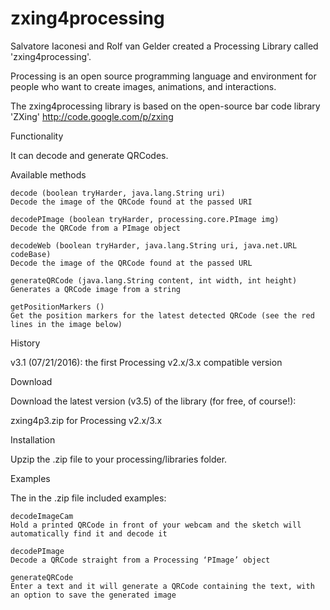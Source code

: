 # zxing4processing

Salvatore Iaconesi and Rolf van Gelder created a Processing Library called 'zxing4processing'.

Processing is an open source programming language and environment for people who want to create images, animations, and interactions.

The zxing4processing library is based on the open-source bar code library 'ZXing' http://code.google.com/p/zxing

Functionality

It can decode and generate QRCodes.

Available methods

    decode (boolean tryHarder, java.lang.String uri)
    Decode the image of the QRCode found at the passed URI

    decodePImage (boolean tryHarder, processing.core.PImage img)
    Decode the QRCode from a PImage object

    decodeWeb (boolean tryHarder, java.lang.String uri, java.net.URL codeBase)
    Decode the image of the QRCode found at the passed URL

    generateQRCode (java.lang.String content, int width, int height)
    Generates a QRCode image from a string

    getPositionMarkers ()
    Get the position markers for the latest detected QRCode (see the red lines in the image below)

History

v3.1 (07/21/2016): the first Processing v2.x/3.x compatible version

Download

Download the latest version (v3.5) of the library (for free, of course!):

zxing4p3.zip for Processing v2.x/3.x

Installation

Upzip the .zip file to your processing/libraries folder.

Examples

The in the .zip file included examples:

    decodeImageCam
    Hold a printed QRCode in front of your webcam and the sketch will automatically find it and decode it
    
    decodePImage
    Decode a QRCode straight from a Processing ‘PImage’ object
    
    generateQRCode
    Enter a text and it will generate a QRCode containing the text, with an option to save the generated image
